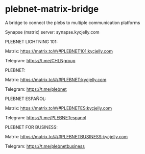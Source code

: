 # plebnet-matrix-bridge
A bridge to connect the plebs to multiple communication platforms


Synapse (matrix) server: synapse.kycjelly.com

PLEBNET LIGHTNING 101: 

Matrix:   https://matrix.to/#/#PLEBNET101:kycjelly.com

Telegram: https://t.me/CHLNgroup

PLEBNET: 

Matrix:   https://matrix.to/#/#PLEBNET:kycjelly.com

Telegram: https://t.me/plebnet

PLEBNET ESPAÑOL: 

Matrix:   https://matrix.to/#/#PLEBNETES:kycjelly.com

Telegram: https://t.me/PLEBNETespanol

PLEBNET FOR BUSINESS: 

Matrix:   https://matrix.to/#/#PLEBNETBUSINESS:kycjelly.com

Telegram: https://t.me/plebnetbusiness
